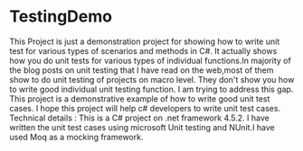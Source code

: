 # TestingDemo
This Project is just a demonstration project for showing how to write unit test for various types of scenarios and methods in C#.
It actually shows how you do unit tests for various types of individual functions.In majority of the blog posts on unit testing that I have read on the web,most of them show to do unit testing of projects on macro level. They don't show you how to write good individual unit testing function. I am trying to address this gap. This project is a demonstrative example of how to write good unit test cases.
I hope this project will help c# developers to write unit test cases.
Technical details :
This is a C# project on .net framework 4.5.2. I have written the unit test cases using microsoft Unit testing and NUnit.I have used Moq as a mocking framework. 

